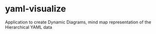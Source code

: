 # yaml-visualize
Application to create Dynamic Diagrams, mind map representation of the Hierarchical YAML data
